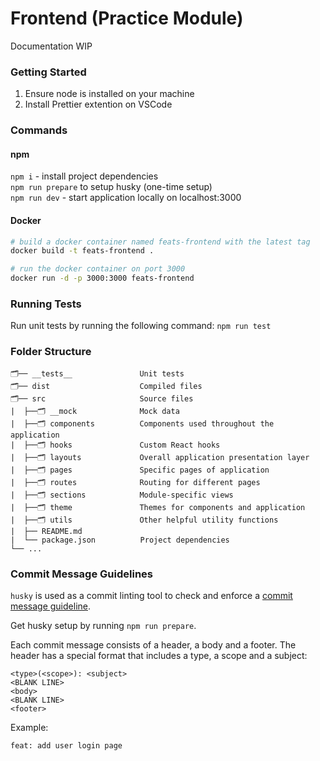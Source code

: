 # Frontend (Practice Module)

Documentation WIP

### Getting Started

1. Ensure node is installed on your machine
2. Install Prettier extention on VSCode

### Commands

#### npm

`npm i` - install project dependencies  
`npm run prepare` to setup husky (one-time setup)  
`npm run dev` - start application locally on localhost:3000

#### Docker

```sh
# build a docker container named feats-frontend with the latest tag
docker build -t feats-frontend .

# run the docker container on port 3000
docker run -d -p 3000:3000 feats-frontend
```

### Running Tests

Run unit tests by running the following command:
`npm run test`

### Folder Structure

```
🗂️── __tests__               Unit tests
🗂️── dist                    Compiled files
🗂️── src                     Source files
|  ├──🗂️ __mock              Mock data
|  ├──🗂️ components          Components used throughout the application
|  ├──🗂️ hooks               Custom React hooks
|  ├──🗂️ layouts             Overall application presentation layer
|  ├──🗂️ pages               Specific pages of application
|  ├──🗂️ routes              Routing for different pages
|  ├──🗂️ sections            Module-specific views
|  ├──🗂️ theme               Themes for components and application
|  ├──🗂️ utils               Other helpful utility functions
|  ├── README.md
|  └── package.json          Project dependencies
└── ...
```

### Commit Message Guidelines

`husky` is used as a commit linting tool to check and enforce a [commit message guideline](https://github.com/angular/angular/blob/22b96b9/CONTRIBUTING.md#-commit-message-guidelines).

Get husky setup by running `npm run prepare`.

Each commit message consists of a header, a body and a footer. The header has a special format that includes a type, a scope and a subject:

```
<type>(<scope>): <subject>
<BLANK LINE>
<body>
<BLANK LINE>
<footer>
```

Example:

```
feat: add user login page
```
